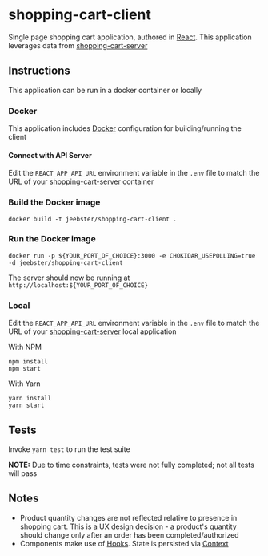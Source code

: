 # shopping-cart-client
Single page shopping cart application, authored in [React](https://reactjs.org/).
This application leverages data from [shopping-cart-server](https://github.com/jeebster/shopping-cart-server)

## Instructions

This application can be run in a docker container or locally

### Docker
This application includes [Docker](https://www.docker.com/get-started) configuration for building/running the client

#### Connect with API Server

Edit the `REACT_APP_API_URL` environment variable in the `.env` file to match the URL of your [shopping-cart-server](https://github.com/jeebster/shopping-cart-server) container

### Build the Docker image

```docker build -t jeebster/shopping-cart-client .```

### Run the Docker image

```docker run -p ${YOUR_PORT_OF_CHOICE}:3000 -e CHOKIDAR_USEPOLLING=true -d jeebster/shopping-cart-client```

The server should now be running at `http://localhost:${YOUR_PORT_OF_CHOICE}`

### Local
Edit the `REACT_APP_API_URL` environment variable in the `.env` file to match the URL of your [shopping-cart-server](https://github.com/jeebster/shopping-cart-server) local application

With NPM
```
npm install
npm start
```

With Yarn
```
yarn install
yarn start
```

## Tests
Invoke `yarn test` to run the test suite

**NOTE:** Due to time constraints, tests were not fully completed; not all tests will pass

## Notes

* Product quantity changes are not reflected relative to presence in shopping cart. This is a UX design decision - a product's quantity should change only after an order has been completed/authorized
* Components make use of [Hooks](https://reactjs.org/docs/hooks-reference.html). State is persisted via [Context](https://reactjs.org/docs/hooks-reference.html#usecontext)